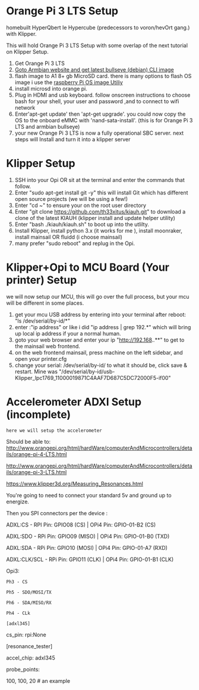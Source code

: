 # Orange Pi 3 LTS Setup
 homebuilt HyperQbert Ie Hypercube (predecessors to voron/hevOrt gang.)  with Klipper. 
 
 This will hold Orange Pi 3 LTS Setup with some overlap of the next tutorial on Klipper Setup.

1. Get Orange Pi 3 LTS
2. [Goto Armbian website and get latest bullseye (debian) CLI image](https://redirect.armbian.com/region/NA/orangepi3-lts/Bullseye_current)
3. flash image to A1 8+ gb MicroSD card. there is many options to flash OS image i use the [raspberry Pi OS image Utiliy](https://www.raspberrypi.com/software/)
4. install microsd into orange pi. 
5. Plug in HDMI and usb keyboard. follow onscreen instructions to choose bash for your shell, your user and password ,and to connect to wifi network
6. Enter'apt-get update' then 'apt-get upgrade'. you could now copy the OS to the onboard eMMC with 'nand-sata-install'. (this is for Orange Pi 3 LTS and armbian bullseye)
7. your new Orange Pi 3 LTS is now a fully operational SBC server. next steps will Install and turn it into a klipper server

# Klipper Setup

1. SSH into your Opi OR sit at the terminal and enter the commands that follow.
2. Enter "sudo apt-get install git -y" this will install Git which has different open source projects (we will be using a few!)
3. Enter "cd ~" to ensure your on the root user directory
4. Enter "git clone https://github.com/th33xitus/kiauh.git" to download a clone of the latest KIAUH (klipper install and update helper utility)
5. Enter "bash ./kiauh/kiauh.sh" to boot up into the utlilty.
6. Install Klipper, install python 3.x (it works for me ), install moonraker, install mainsail OR fluidd (i choose mainsail)
7. many prefer  "sudo reboot" and replug in the Opi.

# Klipper+Opi to MCU Board (Your printer) Setup
we will now setup our MCU, this will go over the full process, but your mcu will be different in some places.

1. get your mcu USB address by entering into your terminal after reboot: "ls /dev/serial/by-id/*"
2. enter :"ip address" or like i did "ip address | grep 192.*" which will bring up local ip address if your a normal human.
3. goto your web browser and enter your ip "http://192.168.*.***" to get to the mainsail web frontend.
4. on the web frontend mainsail, press machine on the left sidebar, and open your printer.cfg 
5. change your serial: /dev/serial/by-id/<your-mcu-id> to what it should be, click save & restart. Mine was "/dev/serial/by-id/usb-Klipper_lpc1769_11000019871C4AAF7D687C5DC72000F5-if00"


# Accelerometer ADXl Setup (incomplete)
    here we will setup the accelerometer 
Should be able to: http://www.orangepi.org/html/hardWare/computerAndMicrocontrollers/details/orange-pi-4-LTS.html

http://www.orangepi.org/html/hardWare/computerAndMicrocontrollers/details/orange-pi-3-LTS.html

https://www.klipper3d.org/Measuring_Resonances.html

You're going to need to connect your standard 5v and ground up to energize.

Then you SPI connectors per the device :

ADXL:CS - RPI Pin: GPIO08 (CS) | OPi4 Pin: GPIO-01-B2 (CS)

ADXL:SDO - RPi Pin: GPIO09 (MISO) | OPi4 Pin: GPIO-01-B0 (TXD)

ADXL:SDA - RPi Pin: GPIO10 (MOSI) | OPi4 Pin: GPIO-01-A7 (RXD)

ADXL:CLK/SCL - RPi Pin: GPIO11 (CLK) | OPi4 Pin: GPIO-01-B1 (CLK)

Opi3:

    Ph3 - CS

    Ph5 - SDO/MOSI/TX

    Ph6 - SDA/MISO/RX

    Ph4 - CLk

    [adxl345]

cs_pin: rpi:None

[resonance_tester]

accel_chip: adxl345

probe_points:

100, 100, 20 # an example

